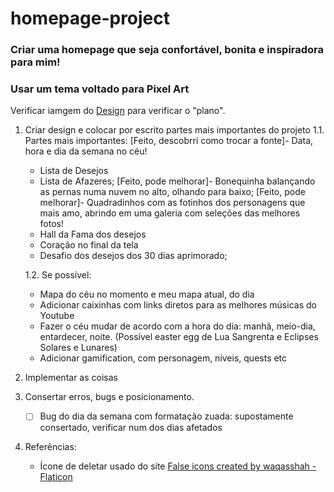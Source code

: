# homepage-project

### Criar uma homepage que seja confortável, bonita e inspiradora para mim!
### Usar um tema voltado para Pixel Art

Verificar iamgem do [Design](./imgs/1920x1080%20homepage-project-design.-fulljpg.jpg) para verificar o "plano".

1. Criar design e colocar por escrito partes mais importantes do projeto
    1.1. Partes mais importantes:
    [Feito, descobrri como trocar a fonte]- Data, hora e dia da semana no céu!
    - Lista de Desejos
    - Lista de Afazeres;
    [Feito, pode melhorar]- Bonequinha balançando as pernas numa nuvem no alto, olhando para baixo;
    [Feito, pode melhorar]- Quadradinhos com as fotinhos dos personagens que mais amo, abrindo em uma galeria com seleções das melhores fotos!
    - Hall da Fama dos desejos
    - Coração no final da tela
    - Desafio dos desejos dos 30 dias aprimorado;

    1.2. Se possível:
    - Mapa do céu no momento e meu mapa atual, do dia
    - Adicionar caixinhas com links diretos para as melhores músicas do Youtube 
    - Fazer o céu mudar de acordo com a hora do dia: manhã, meio-dia, entardecer, noite. 
        (Possível easter egg de Lua Sangrenta e Eclipses Solares e Lunares)
    - Adicionar gamification, com personagem, niveis, quests etc

2.  Implementar as coisas

3. Consertar erros, bugs e posicionamento.
    - [  ] Bug do dia da semana com formatação zuada:     supostamente consertado, verificar num dos dias afetados


4. Referências:
    - Ícone de deletar usado do site <a href="https://www.flaticon.com/free-icons/false" title="false icons">False icons created by waqasshah - Flaticon</a>